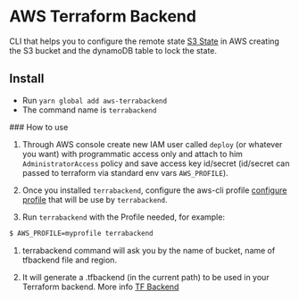 # AWS Terraform Backend

CLI that helps you to configure the remote state  [S3 State](https://www.terraform.io/docs/backends/types/s3.html#using-the-s3-remote-state) in AWS creating the S3 bucket and the dynamoDB table to lock the state.

## Install

- Run `yarn global add aws-terrabackend`
- The command name is `terrabackend`

### How to use

1. Through AWS console create new IAM user called `deploy` (or whatever you want) with programmatic access only and attach to him `AdministratorAccess` policy and save access key id/secret (id/secret can passed to terraform via standard env vars `AWS_PROFILE`).

1. Once you installed `terrabackend`, configure the aws-cli profile [configure profile](https://docs.aws.amazon.com/cli/latest/userguide/cli-chap-configure.html) that will be use by `terrabackend`.

1. Run `terrabackend` with the Profile needed, for example:

```sh
$ AWS_PROFILE=myprofile terrabackend
```

1. terrabackend command will ask you by the name of bucket, name of tfbackend file and region.

1. It will generate a .tfbackend (in the current path) to be used in your Terraform backend. More info [TF Backend](https://www.terraform.io/docs/backends/types/s3.html)
